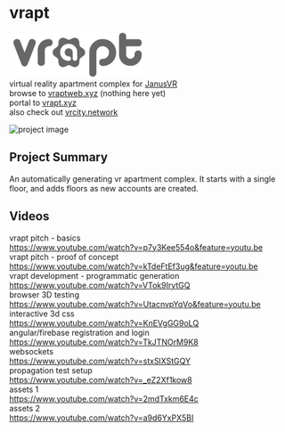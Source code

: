 # vrapt
![project logo](https://raw.githubusercontent.com/erictrose/vrapt.xyz/master/v10-dark-small.png) <br>
virtual reality apartment complex for [JanusVR](http://www.janusvr.com/) <br>
browse to [vraptweb.xyz](http://vraptweb.xyz/) (nothing here yet) <br>
portal to [vrapt.xyz](http://vrapt.xyz/) <br>
also check out [vrcity.network](https://github.com/erictrose/vrcity)

![project image](http://i.imgur.com/LnPNcLo.jpg)
## Project Summary
An automatically generating vr apartment complex. It starts with a single floor, and adds floors as new accounts are created. <br>

## Videos
vrapt pitch - basics <br>
https://www.youtube.com/watch?v=p7y3Kee554o&feature=youtu.be <br>
vrapt pitch - proof of concept <br>
https://www.youtube.com/watch?v=kTdeFtEf3ug&feature=youtu.be <br>
vrapt development - programmatic generation <br>
https://www.youtube.com/watch?v=VTok9IrytGQ <br>
browser 3D testing <br>
https://www.youtube.com/watch?v=UtacnvpYqVo&feature=youtu.be <br>
interactive 3d css <br>
https://www.youtube.com/watch?v=KnEVgGG9oLQ <br>
angular/firebase registration and login <br>
https://www.youtube.com/watch?v=TkJTNOrM9K8 <br>
websockets <br>
https://www.youtube.com/watch?v=stxSlXStGQY <br>
propagation test setup <br>
https://www.youtube.com/watch?v=_eZ2Xf1kow8 <br>
assets 1 <br>
https://www.youtube.com/watch?v=2mdTxkm6E4c <br>
assets 2 <br>
https://www.youtube.com/watch?v=a9d6YxPX5BI <br>

